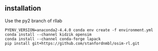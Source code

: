 installation
------------
Use the py2 branch of rllab

```shell
PYENV_VERSION=anaconda2-4.4.0 conda env create -f environment.yml
conda install --channel kidzik opensim
conda install --channel conda-forge lapack
pip install git+https://github.com/stanfordnmbl/osim-rl.git
```
